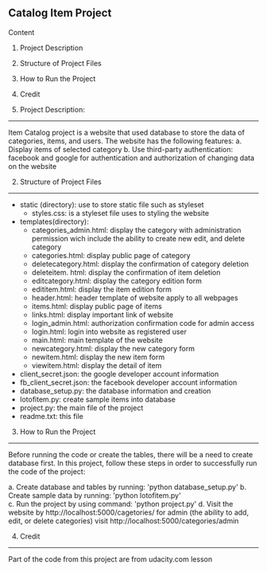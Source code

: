 Catalog Item Project
------------------------

Content

1. Project Description
2. Structure of Project Files
3. How to Run the Project
4. Credit


1. Project Description:
-----------------------

Item Catalog project is a website that used database to store the data of categories,
items, and users. The website has the following features:
	a. Display items of selected category
	b. Use third-party authentication: facebook and google for authentication and 
		authorization of changing data on the website


2. Structure of Project Files
-----------------------------

- static (directory): use to store static file such as styleset
	- styles.css: is a styleset file uses to styling the website
- templates(directory):
	- categories_admin.html: display the category with administration
			permission wich include the ability to create new 
			edit, and delete category
	- categories.html: display public page of category
	- deletecategory.html: display the confirmation of category deletion
	- deleteitem. html: display the confirmation of item deletion
	- editcategory.html: display the category edition form
	- edititem.html: display the item edition form
	- header.html: header template of website apply to all webpages
	- items.html: display public page of items
	- links.html: display important link of website
	- login_admin.html: authorization confirmation code for admin access
	- login.html: login into website as registered user
	- main.html: main template of the website
	- newcategory.html: display the new category form
	- newitem.html: display the new item form
	- viewitem.html: display the detail of item
- client_secret.json: the google developer account information
- fb_client_secret.json: the facebook developer account information
- database_setup.py: the database information and creation
- lotofitem.py: create sample items into database
- project.py: the main file of the project
- readme.txt: this file
      
3. How to Run the Project
-------------------------

Before running the code or create the tables, there will be a need to create 
database first. In this project, follow these steps in order to successfully 
run the code of the project:
   
   a. Create database and tables by running: 
   		'python database_setup.py'
   b. Create sample data by running:
   		'python lotofitem.py'    
   c. Run the project by using command:
      	'python project.py'
   d. Visit the website by http://localhost:5000/cagetories/
   	  for admin (the ability to add, edit, or delete categories) visit 
   	   http://localhost:5000/categories/admin

4. Credit
---------

Part of the code from this project are from udacity.com lesson
   
      
      

